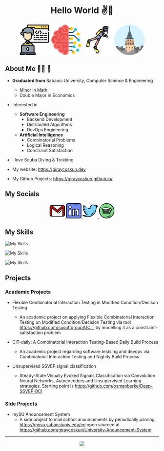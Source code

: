 <div align="center">
  <h1> Hello World ✌️👻</h1>

  <p float="left">
  <img src="./icons/coder.png" width="100" />
  <img src="./icons/artificial-intelligence.png" width="100" />
  <img src="./icons/diver.png" width="100" />
  <img src="./icons/galata-tower.png" width="100" />
</p>

</div>

## About Me 👨‍💻 🤖

- **Graduated from** Sabancı University, Computer Science & Engineering
  - Minor in Math
  - Double Major in Economics

- Interested in
    - **Software Engineering**
        - Backend Development
        - Distributed Algorithms
        - DevOps Engineering
    - **Artificial Intelligence**
        - Combinatorial Problems
        - Logical Reasoning
        - Constraint Satisfaction

- I love Scuba Diving & Trekking

- My website: <https://giraycoskun.dev>
- My Github Projects: <https://giraycoskun.github.io/>

## My Socials

<div align="center">
  <a href="mailto:giraycoskun.dev@gmail.com">
  <img src="./icons/gmail-2.png" width="50" />
  </a>
  <a href="https://www.linkedin.com/in/giraycoskun/">
  <img src="./icons/linkedin.png" width="50" />
  </a>
  <a href="https://twitter.com/coskun_giray">
  <img src="./icons/twitter.png" width="50" />
  </a>
  <a href="https://open.spotify.com/user/11151152114?si=_VZRftzkSj6_LeGUbOmQMQ">
  <img src="./icons/spotify.png" width="50" />
  </a>
</div>

## My Skills

![My Skills](https://skillicons.dev/icons?i=python,java)

![My Skills](https://skillicons.dev/icons?i=flask,fastapi,spring)

![My Skills](https://skillicons.dev/icons?i=git,docker,aws,linux)


## Projects

### Academic Projects

- Flexible Combinatorial Interaction Testing in Modified Condition/Decison Testing

  - An academic project on applying Flexible Combinatorial Interaction Testing on Modified Condition/Decision Testing via tool <https://github.com/susoftgroup/UCIT> by modelling it as a constraint-satisfaction problem

- CIT-daily: A Combinatorial Interaction Testing-Based Daily Build Process
  - An academic project regarding software testsing and devops via Combinatorial Interaction Testing and Nightly Build Process

- Unsupervised SSVEP signal classification
  - Steady-State Visually Evoked Signals Classification via Convolution Neural Networks, Autoencoders and Unsupervised Learning strategies. Starting point is <https://github.com/osmanberke/Deep-SSVEP-BCI>

### Side Projects

- mySU Anouncement System
  - A side project to mail school anouncements by periodically parsing <https://mysu.sabanciuniv.edu/en> open sourced at <https://github.com/giraycoskun/University-Anouncement-System>

---

<p align="center">
    <img src="https://github-readme-streak-stats.herokuapp.com/?user=giraycoskun&theme=dark" />
</p>
